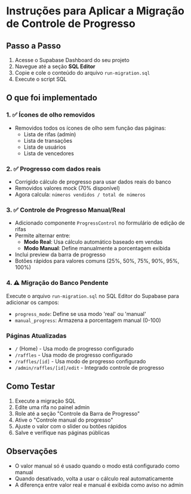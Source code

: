 # Instruções para Aplicar a Migração de Controle de Progresso

## Passo a Passo

1. Acesse o Supabase Dashboard do seu projeto
2. Navegue até a seção **SQL Editor**
3. Copie e cole o conteúdo do arquivo `run-migration.sql`
4. Execute o script SQL

## O que foi implementado

### 1. ✅ Ícones de olho removidos
- Removidos todos os ícones de olho sem função das páginas:
  - Lista de rifas (admin)
  - Lista de transações
  - Lista de usuários  
  - Lista de vencedores

### 2. ✅ Progresso com dados reais
- Corrigido cálculo de progresso para usar dados reais do banco
- Removidos valores mock (70% disponível)
- Agora calcula: `números vendidos / total de números`

### 3. ✅ Controle de Progresso Manual/Real
- Adicionado componente `ProgressControl` no formulário de edição de rifas
- Permite alternar entre:
  - **Modo Real**: Usa cálculo automático baseado em vendas
  - **Modo Manual**: Define manualmente a porcentagem exibida
- Inclui preview da barra de progresso
- Botões rápidos para valores comuns (25%, 50%, 75%, 90%, 95%, 100%)

### 4. ⚠️ Migração do Banco Pendente
Execute o arquivo `run-migration.sql` no SQL Editor do Supabase para adicionar os campos:
- `progress_mode`: Define se usa modo 'real' ou 'manual'
- `manual_progress`: Armazena a porcentagem manual (0-100)

### Páginas Atualizadas
- `/` (Home) - Usa modo de progresso configurado
- `/raffles` - Usa modo de progresso configurado
- `/raffles/[id]` - Usa modo de progresso configurado
- `/admin/raffles/[id]/edit` - Integrado controle de progresso

## Como Testar

1. Execute a migração SQL
2. Edite uma rifa no painel admin
3. Role até a seção "Controle da Barra de Progresso"
4. Ative o "Controle manual do progresso"
5. Ajuste o valor com o slider ou botões rápidos
6. Salve e verifique nas páginas públicas

## Observações
- O valor manual só é usado quando o modo está configurado como manual
- Quando desativado, volta a usar o cálculo real automaticamente
- A diferença entre valor real e manual é exibida como aviso no admin